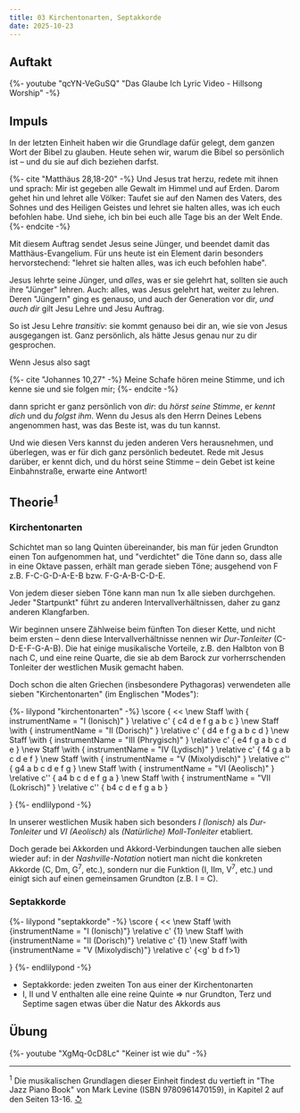 ```yaml
---
title: 03 Kirchentonarten, Septakkorde
date: 2025-10-23
---
```


## Auftakt

{%- youtube "qcYN-VeGuSQ" "Das Glaube Ich Lyric Video - Hillsong Worship" -%}

## Impuls

In der letzten Einheit haben wir die Grundlage dafür gelegt, dem ganzen Wort der Bibel zu glauben. Heute sehen wir, warum die Bibel so persönlich ist – und du sie auf dich beziehen darfst.

{%- cite "Matthäus 28,18-20" -%}
Und Jesus trat herzu, redete mit ihnen und sprach: Mir ist gegeben alle Gewalt im Himmel und auf Erden. Darom gehet hin und lehret alle Völker: Taufet sie auf den Namen des Vaters, des Sohnes und des Heiligen Geistes und lehret sie halten alles, was ich euch befohlen habe. Und siehe, ich bin bei euch alle Tage bis an der Welt Ende.
{%- endcite -%}

Mit diesem Auftrag sendet Jesus seine Jünger, und beendet damit das Matthäus-Evangelium. Für uns heute ist ein Element darin besonders hervorstechend: "lehret sie halten alles, was ich euch befohlen habe".

Jesus lehrte seine Jünger, und _alles_, was er sie gelehrt hat, sollten sie auch ihre "Jünger" lehren. Auch: alles, was Jesus gelehrt hat, weiter zu lehren. Deren "Jüngern" ging es genauso, und auch der Generation vor dir, _und auch dir_ gilt Jesu Lehre und Jesu Auftrag.

So ist Jesu Lehre _transitiv_: sie kommt genauso bei dir an, wie sie von Jesus ausgegangen ist. Ganz persönlich, als hätte Jesus genau nur zu dir gesprochen.

Wenn Jesus also sagt

{%- cite "Johannes 10,27" -%}
Meine Schafe hören meine Stimme, und ich kenne sie und sie folgen mir;
{%- endcite -%}

dann spricht er ganz persönlich von _dir_: du _hörst seine Stimme_, er _kennt dich_ und du _folgst ihm_. Wenn du Jesus als den Herrn Deines Lebens angenommen hast, was das Beste ist, was du tun kannst.

Und wie diesen Vers kannst du jeden anderen Vers herausnehmen, und überlegen, was er für dich ganz persönlich bedeutet. Rede mit Jesus darüber, er kennt dich, und du hörst seine Stimme – dein Gebet ist keine Einbahnstraße, erwarte eine Antwort!

<h2 id="theorie">Theorie<sup><a href="#1">1</a></sup></h2>

### Kirchentonarten

Schichtet man so lang Quinten übereinander, bis man für jeden Grundton einen Ton aufgenommen hat, und "verdichtet" die Töne dann so, dass alle in eine Oktave passen, erhält man gerade sieben Töne; ausgehend von F z.B. F-C-G-D-A-E-B bzw. F-G-A-B-C-D-E.

Von jedem dieser sieben Töne kann man nun 1x alle sieben durchgehen. Jeder "Startpunkt" führt zu anderen Intervallverhältnissen, daher zu ganz anderen Klangfarben.

Wir beginnen unsere Zählweise beim fünften Ton dieser Kette, und nicht beim ersten – denn diese Intervallverhältnisse nennen wir _Dur-Tonleiter_ (C-D-E-F-G-A-B). Die hat einige musikalische Vorteile, z.B. den Halbton von B nach C, und eine reine Quarte, die sie ab dem Barock zur vorherrschenden Tonleiter der westlichen Musik gemacht haben.

Doch schon die alten Griechen (insbesondere Pythagoras) verwendeten alle sieben "Kirchentonarten" (im Englischen "Modes"):

{%- lilypond "kirchentonarten" -%}
\score {
  <<
    \new Staff \with { instrumentName = "I (Ionisch)" } \relative c' { c4 d e f g a b c }
    \new Staff \with { instrumentName = "II (Dorisch)" } \relative c' { d4 e f g a b c d }
    \new Staff \with { instrumentName = "III (Phrygisch)" } \relative c' { e4 f g a b c d e }
    \new Staff \with { instrumentName = "IV (Lydisch)" } \relative c' { f4 g a b c d e f }
    \new Staff \with { instrumentName = "V (Mixolydisch)" } \relative c'' { g4 a b c d e f g }
    \new Staff \with { instrumentName = "VI (Aeolisch)" } \relative c'' { a4 b c d e f g a }
    \new Staff \with { instrumentName = "VII (Lokrisch)" } \relative c'' { b4 c d e f g a b }
  >>
}
{%- endlilypond -%}

In unserer westlichen Musik haben sich besonders _I (Ionisch)_ als _Dur-Tonleiter_ und _VI (Aeolisch)_ als _(Natürliche) Moll-Tonleiter_ etabliert.

Doch gerade bei Akkorden und Akkord-Verbindungen tauchen alle sieben wieder auf: in der _Nashville-Notation_ notiert man nicht die konkreten Akkorde (C, Dm, G<sup>7</sup>, etc.), sondern nur die Funktion (I, IIm, V<sup>7</sup>, etc.) und einigt sich auf einen gemeinsamen Grundton (z.B. I = C).

### Septakkorde

{%- lilypond "septakkorde" -%}
\score {
  <<
    \new Staff \with {instrumentName = "I (Ionisch)"} \relative c' {<c e g b>1}
    \new Staff \with {instrumentName = "II (Dorisch)"} \relative c' {<d f a c>1}
    \new Staff \with {instrumentName = "V (Mixolydisch)"} \relative c' {<g' b d f>1}
  >>
}
{%- endlilypond -%}

- Septakkorde: jeden zweiten Ton aus einer der Kirchentonarten
- I, II und V enthalten alle eine reine Quinte => nur Grundton, Terz und Septime sagen etwas über die Natur des Akkords aus

## Übung

{%- youtube "XgMq-0cD8Lc" "Keiner ist wie du" -%}

---

<sup id="1">1</sup> Die musikalischen Grundlagen dieser Einheit findest du vertieft in "The Jazz Piano Book" von Mark Levine (ISBN 9780961470159), in Kapitel 2 auf den Seiten 13-16. [&olarr;](#theorie)
